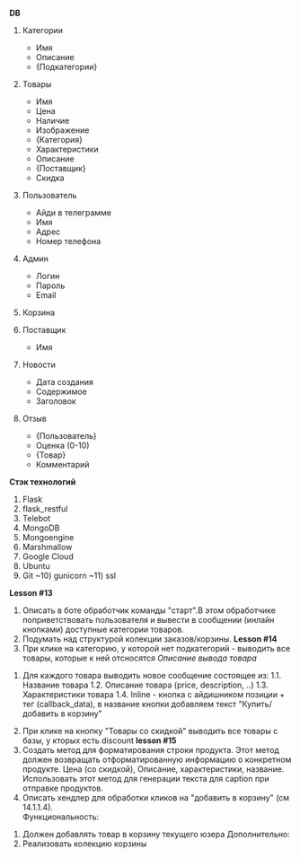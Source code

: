 **DB**
1) Категории
    - Имя
    - Описание
    - {Подкатегории}

2) Товары
    - Имя
    - Цена
    - Наличие
    - Изображение
    - {Категория}
    - Характеристики
    - Описание
    - {Поставщик}
    - Скидка
    
3) Пользователь
    - Айди в телеграмме
    - Имя
    - Адрес
    - Номер телефона
4) Админ
    - Логин
    - Пароль
    - Email
5) Корзина
6) Поставщик
    - Имя
7) Новости
    - Дата создания
    - Содержимое
    - Заголовок
8) Отзыв
    - {Пользователь}
    - Оценка (0-10)
    - {Товар}
    - Комментарий
    
**Стэк технологий**
1) Flask
2) flask_restful
3) Telebot
4) MongoDB
5) Mongoengine
6) Marshmallow
7) Google Cloud
8) Ubuntu
9) Git
~10) gunicorn
~11) ssl


**Lesson #13**
1) Описать в боте обработчик команды "старт".В этом обработчике поприветствовать пользователя и
вывести в сообщении (инлайн кнопками) доступные категории товаров.
2) Подумать над структурой колекции заказов/корзины. 
**Lesson #14**
1) При клике на категорию, у которой нет подкатегорий - выводить все товары, которые к ней отсносятся
_Описание вывода товара_
1. Для каждого товара выводить новое сообщение состоящее из:
1.1. Название товара
1.2. Описание товара (price, description, ..)
1.3. Характеристики товара
1.4. Inline - кнопка  с айдишником позиции + тег (callback_data), в название кнопки добавляем текст "Купить/добавить в корзину"
2) При клике на кнопку "Товары со скидкой" выводить все товары с базы, у кторых есть discount
**lesson #15**
1) Создать метод для форматирования строки продукта. Этот метод должен возвращать отформатированную информацию
о конкретном продукте. Цена (со скидкой), Описание, характеристики, название. 
Использовать этот метод для генерации текста для caption при отправке продуктов. 
2) Описать хендлер для обработки кликов на "добавить в корзину" (см 14.1.1.4).  
Функциональность:
1. Должен добавлять товар в корзину текущего юзера
Дополнительно:
1. Реализовать колекцию корзины
